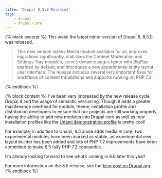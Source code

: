 ```yaml
---
title: 'Drupal 8.5.0 Released'
tags:
    - drupal
    - drupal-core
---
```

{% block excerpt %}
This week the latest minor version of Drupal 8, 8.5.0, was released.

> This new version makes Media module available for all, improves migrations significantly, stabilizes the Content Moderation and Settings Tray modules, serves dynamic pages faster with BigPipe enabled by default, and introduces a new experimental entity layout user interface. The release includes several very important fixes for workflows of content translations and supports running on PHP 7.2.

{% endblock %}

{% block content %}
I’ve been very impressed by the new release cycle Drupal 8 and the usage of semantic versioning. Though it adds a greater maintenance overhead for module, theme, installation profile and distribution developers to ensure that our projects are still working properly, having the ability to add new modules into Drupal core as well as new installation profiles like the [Unami demonstration profile][2] is pretty cool!

For example, in addition to Unami, 8.5 alone adds media in core, two experimental modules have been marked as stable, an experimental new layout builder has been added and lots of PHP 7.2 improvements have been committed to make 8.5 fully PHP 7.2 compatible.

I’m already looking forward to see what’s coming in 8.6 later this year!

For more information on the 8.5 release, see the [blog post on Drupal.org][1].
{% endblock %}

[0]: https://dri.es/drupal-8-5-0-released
[1]: https://www.drupal.org/blog/drupal-8-5-0
[2]: https://www.drupal.org/docs/8/umami-drupal-8-demonstration-installation-profile
